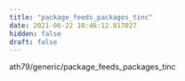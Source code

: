 ```yaml
---
title: "package_feeds_packages_tinc"
date: 2021-06-22 10:46:12.817027
hidden: false
draft: false
---
```


ath79/generic/package_feeds_packages_tinc


